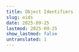 ```yaml
---
title: Object Identifiers
slug: oids
date: 2025-09-25
lastmod: 2025-09-25
show_lastmod: false
untranslated: 1
---
```


